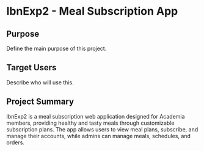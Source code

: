 # IbnExp2 - Meal Subscription App

## Purpose

Define the main purpose of this project.

## Target Users

Describe who will use this.


## Project Summary

IbnExp2 is a meal subscription web application designed for Academia members, providing healthy and tasty meals through customizable subscription plans. The app allows users to view meal plans, subscribe, and manage their accounts, while admins can manage meals, schedules, and orders.

